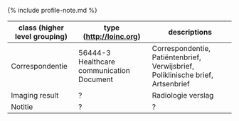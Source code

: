 {% include profile-note.md %}

|class (higher level grouping)|type (http://loinc.org)|descriptions|
|--|--|--|
|Correspondentie|56444-3 Healthcare communication Document|Correspondentie, Patiëntenbrief, Verwijsbrief, Poliklinische brief, Artsenbrief|
|Imaging result|?|Radiologie verslag|
|Notitie|?|?|
